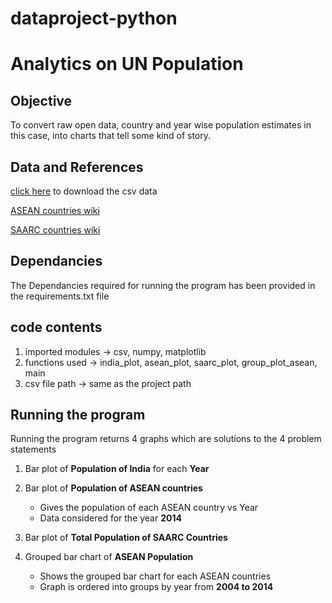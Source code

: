 # dataproject-python

# Analytics on UN Population


## Objective
To convert raw open data, country and year wise population estimates in this case, into charts that tell some kind of story.

## Data and References

[click here](https://datahub.io/core/population-growth-estimates-and-projections/r/population-estimates.csv) to download the csv data

[ASEAN countries wiki](https://en.wikipedia.org/wiki/ASEAN)

[SAARC countries wiki](https://en.wikipedia.org/wiki/South_Asian_Association_for_Regional_Cooperation)

## Dependancies

The Dependancies required for running the program has been provided in the requirements.txt file

## code contents

1) imported modules -> csv, numpy, matplotlib
2) functions used -> india_plot, asean_plot, saarc_plot, group_plot_asean, main
3) csv file path -> same as the project path

## Running the program

Running the program returns 4 graphs which are solutions to the 4 problem statements

1. Bar plot of **Population of India** for each **Year**
   
2. Bar plot of **Population of ASEAN countries**
   * Gives the population of each ASEAN country vs Year
   * Data considered for the year **2014**
  
3) Bar plot of **Total Population of SAARC Countries**
   
4) Grouped bar chart of **ASEAN Population**
   * Shows the grouped bar chart for each ASEAN countries
   * Graph is ordered into groups by year from **2004 to 2014**
